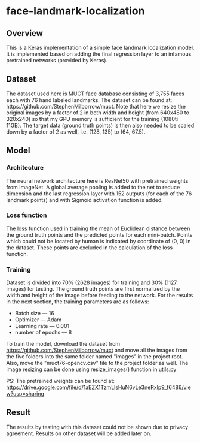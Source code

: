 <h1>face-landmark-localization</h1>
<h2>Overview</h2>
This is a Keras implementation of a simple face landmark localization model. It is implemented based on adding the final regression layer to an infamous pretrained networks (provided by Keras).

<h2>Dataset</h2>
The dataset used here is MUCT face database consisting of 3,755 faces each with 76 hand labeled landmarks. The dataset can be found at: https://github.com/StephenMilborrow/muct. Note that here we resize the original images by a factor of 2 in both width and height (from 640x480 to 320x240) so that my GPU memory is sufficient for the training (1080ti 11GB). The target data (ground truth points) is then also needed to be scaled down by a factor of 2 as well, i.e. (128, 135) to (64, 67.5).

<h2>Model</h2>
<h3>Architecture</h3>
The neural network architecture here is ResNet50 with pretrained weights from ImageNet. A global average pooling is added to the net to reduce dimension and the last regression layer with 152 outputs (for each of the 76 landmark points) and with Sigmoid activation function is added.

<h3>Loss function</h3>
The loss function used in training the mean of Euclidean distance between the ground truth points and the predicted points for each mini-batch. Points which could not be located by human is indicated by coordinate of (0, 0) in the dataset. These points are excluded in the calculation of the loss function.

<h3>Training</h3>
Dataset is divided into 70% (2628 images) for training and 30% (1127 images) for testing. The ground truth points are first normalized by the width and height of the image before feeding to the network. For the results in the next section, the training parameters are as follows:

  * Batch size — 16
  * Optimizer — Adam
  * Learning rate — 0.001
  * number of epochs — 8

To train the model, download the dataset from https://github.com/StephenMilborrow/muct and move all the images from the five folders into the same folder named "images" in the project root. Also, move the "muct76-opencv.csv" file to the project folder as well. The image resizing can be done using resize_images() function in utils.py

PS: The pretrained weights can be found at: https://drive.google.com/file/d/1aEZX1TzmLlsHuN6vLe3neRxlp9_f6486/view?usp=sharing

<h2>Result</h2>
The results by testing with this dataset could not be shown due to privacy agreement. Results on other dataset will be added later on.
